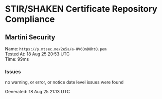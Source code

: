 # STIR/SHAKEN Certificate Repository Compliance

## Martini Security

Name: `https://p.mtsec.me/2e5a/a-HV6QnD8htQ.pem`\
Tested At: 18 Aug 25 20:53 UTC\
Time: 99ms

### Issues

no warning, or error, or notice date level issues were found

Generated: 18 Aug 25 21:13 UTC